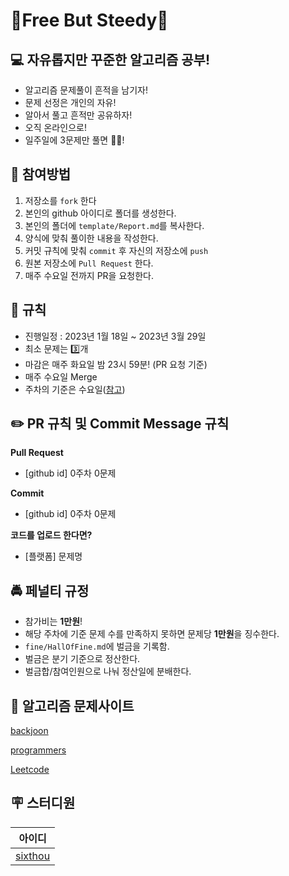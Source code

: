 # 🐰Free But Steedy🐢

## 💻 자유롭지만 꾸준한 알고리즘 공부!

- 알고리즘 문제풀이 흔적을 남기자!
- 문제 선정은 개인의 자유!
- 알아서 풀고 흔적만 공유하자!
- 오직 온라인으로!
- 일주일에 3문제만 풀면 🙆‍♂️!

## 👊 참여방법

1. 저장소를 `fork` 한다
2. 본인의 github 아이디로 폴더를 생성한다.
3. 본인의 폴더에 `template/Report.md`를 복사한다.
4. 양식에 맞춰 풀이한 내용을 작성한다.
5. 커밋 규칙에 맞춰 `commit` 후 자신의 저장소에 `push`
6. 원본 저장소에 `Pull Request` 한다.
7. 매주 수요일 전까지 PR을 요청한다.

## 📜 규칙

- 진행일정 : 2023년 1월 18일 ~ 2023년 3월 29일
- 최소 문제는 3️⃣개
- 마감은 매주 화요일 밤 23시 59분! (PR 요청 기준)
- 매주 수요일 Merge
- 주차의 기준은 수요일([참고](https://timesles.com/ko/calendar/weeks/2023/))

## ✏️ PR 규칙 및 Commit Message 규칙

**Pull Request**

- [github id] 0주차 0문제

**Commit**

- [github id] 0주차 0문제

**코드를 업로드 한다면?**

- [플랫폼] 문제명

## 🚔 페널티 규정

- 참가비는 **1만원**!
- 해당 주차에 기준 문제 수를 만족하지 못하면 문제당 **1만원**을 징수한다.
- `fine/HallOfFine.md`에 벌금을 기록함.
- 벌금은 분기 기준으로 정산한다.
- 벌금합/참여인원으로 나눠 정산일에 분배한다.

## 📖 알고리즘 문제사이트

[backjoon](https://www.acmicpc.net/)

[programmers](https://programmers.co.kr/)

[Leetcode](https://leetcode.com/)

## 🪧 스터디원

| 아이디 |
|:---:|
| [sixthou](https://github.com/sixthou) |